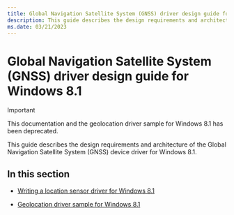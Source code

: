```yaml
---
title: Global Navigation Satellite System (GNSS) driver design guide for Windows 8.1
description: This guide describes the design requirements and architecture of the Global Navigation Satellite System (GNSS) device driver for Windows 8.1.
ms.date: 03/21/2023
---
```


# Global Navigation Satellite System (GNSS) driver design guide for Windows 8.1

> [!IMPORTANT]
> This documentation and the geolocation driver sample for Windows 8.1 has been deprecated.

This guide describes the design requirements and architecture of the Global Navigation Satellite System (GNSS) device driver for Windows 8.1.

## In this section

- [Writing a location sensor driver for Windows 8.1](writing-a-location-sensor-driver.md)

- [Geolocation driver sample for Windows 8.1](sensors-geolocation-driver-sample.md)
